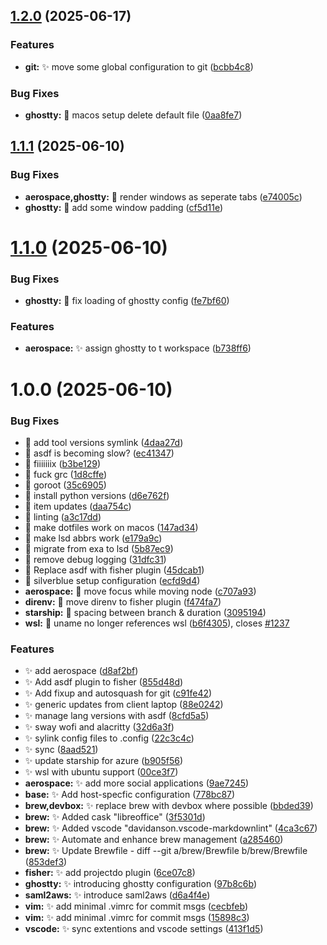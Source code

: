 ## [1.2.0](https://github.com/srizzling/.dotfiles.fish/compare/v1.1.1...v1.2.0) (2025-06-17)

### Features

* **git:** ✨ move some global configuration to git ([bcbb4c8](https://github.com/srizzling/.dotfiles.fish/commit/bcbb4c8ec528dd5f4c7240dd3294800778c48d02))

### Bug Fixes

* **ghostty:** 🐛 macos setup delete default file ([0aa8fe7](https://github.com/srizzling/.dotfiles.fish/commit/0aa8fe798a422a250648a1ad23e9f38391cc9f5b))

## [1.1.1](https://github.com/srizzling/.dotfiles.fish/compare/v1.1.0...v1.1.1) (2025-06-10)

### Bug Fixes

* **aerospace,ghostty:** 🐛 render windows as seperate tabs ([e74005c](https://github.com/srizzling/.dotfiles.fish/commit/e74005c92126bc4f6aba6c97144a349cf5fec01f))
* **ghostty:** 🐛 add some window padding ([cf5d11e](https://github.com/srizzling/.dotfiles.fish/commit/cf5d11eb5809d49221c91a63213da5e720851bd8))

# [1.1.0](https://github.com/srizzling/.dotfiles.fish/compare/v1.0.0...v1.1.0) (2025-06-10)


### Bug Fixes

* **ghostty:** 🐛 fix loading of ghostty config ([fe7bf60](https://github.com/srizzling/.dotfiles.fish/commit/fe7bf602f95fe720eb7678f7c973346b029e112b))


### Features

* **aerospace:** ✨ assign ghostty to t workspace ([b738ff6](https://github.com/srizzling/.dotfiles.fish/commit/b738ff660f4ecddd3eeddabb343c47c02e289bd9))

# 1.0.0 (2025-06-10)


### Bug Fixes

* 🐛 add tool versions symlink ([4daa27d](https://github.com/srizzling/.dotfiles.fish/commit/4daa27d34829f87fa5e1be73cb53ef8a80b21166))
* 🐛 asdf is becoming slow? ([ec41347](https://github.com/srizzling/.dotfiles.fish/commit/ec413478063f434631d20c375462af33bea6f09a))
* 🐛 fiiiiiiix ([b3be129](https://github.com/srizzling/.dotfiles.fish/commit/b3be1293db6f00c057ff0c8f41a60d5a156617ba))
* 🐛 fuck grc ([1d8cffe](https://github.com/srizzling/.dotfiles.fish/commit/1d8cffe52703121c4df3c318f1fd7b040eb9ac90))
* 🐛 goroot ([35c6905](https://github.com/srizzling/.dotfiles.fish/commit/35c690521bb6caaac8fde44cb52dd60ea2a82acc))
* 🐛 install python versions ([d6e762f](https://github.com/srizzling/.dotfiles.fish/commit/d6e762f97788527948a0e4b74b39254627b81142))
* 🐛 item updates ([daa754c](https://github.com/srizzling/.dotfiles.fish/commit/daa754c292ea2e9bcc25d07ec653cf1bf3dca228))
* 🐛 linting ([a3c17dd](https://github.com/srizzling/.dotfiles.fish/commit/a3c17dd2a2bbc45f6a005ea93085c01e27718f1f))
* 🐛 make dotfiles work on macos ([147ad34](https://github.com/srizzling/.dotfiles.fish/commit/147ad348d3f99bf84402b34d007c3b1d3a3520c6))
* 🐛 make lsd abbrs work ([e179a9c](https://github.com/srizzling/.dotfiles.fish/commit/e179a9cddfb7a66784903e9e2f14f05c0b41aeaf))
* 🐛 migrate from exa to lsd ([5b87ec9](https://github.com/srizzling/.dotfiles.fish/commit/5b87ec945eb8016092643d9957ebb0c16041b84c))
* 🐛 remove debug logging ([31dfc31](https://github.com/srizzling/.dotfiles.fish/commit/31dfc3173d360f627661001a253ed37fc23382f0))
* 🐛 Replace asdf with fisher plugin ([45dcab1](https://github.com/srizzling/.dotfiles.fish/commit/45dcab1ea5145f5e1c8bad831dd441b4a1557428))
* 🐛 silverblue setup configuration ([ecfd9d4](https://github.com/srizzling/.dotfiles.fish/commit/ecfd9d41625459635b0ffe91a28443df737a69d6))
* **aerospace:** 🐛 move focus while moving node ([c707a93](https://github.com/srizzling/.dotfiles.fish/commit/c707a93fc24b86e33b3bd9c7e2dc10704adf451c))
* **direnv:** 🐛 move direnv to fisher plugin ([f474fa7](https://github.com/srizzling/.dotfiles.fish/commit/f474fa7e1f4570c865e7defc56c0ae6f5760d5bb))
* **starship:** 🐛 spacing between branch & duration ([3095194](https://github.com/srizzling/.dotfiles.fish/commit/3095194be85ba60d08b0a7a48fee57dc3d97fd66))
* **wsl:** 🐛 uname no longer references wsl ([b6f4305](https://github.com/srizzling/.dotfiles.fish/commit/b6f4305a30a4d16f84c17e2d7d877235297ddbd6)), closes [#1237](https://github.com/srizzling/.dotfiles.fish/issues/1237)


### Features

* ✨ add aerospace ([d8af2bf](https://github.com/srizzling/.dotfiles.fish/commit/d8af2bfe55abd99a33d789ad91aa15183dce5369))
* ✨ Add asdf plugin to fisher ([855d48d](https://github.com/srizzling/.dotfiles.fish/commit/855d48db6b5ab4572900c5b5915c61cab2ef049b))
* ✨ Add fixup and autosquash for git ([c91fe42](https://github.com/srizzling/.dotfiles.fish/commit/c91fe42be401bec788b44556090558e2da715a54))
* ✨ generic updates from client laptop ([88e0242](https://github.com/srizzling/.dotfiles.fish/commit/88e0242861eb87b621b6af9b1dec1d2e4dacee0d))
* ✨ manage lang versions with asdf ([8cfd5a5](https://github.com/srizzling/.dotfiles.fish/commit/8cfd5a58f451f6265593358dec73919fbde29cac))
* ✨ sway wofi and alacritty ([32d6a3f](https://github.com/srizzling/.dotfiles.fish/commit/32d6a3f8ef0f60ff83f059a4ca87a9a48493ac19))
* ✨ sylink config files to .config ([22c3c4c](https://github.com/srizzling/.dotfiles.fish/commit/22c3c4c29c9217454a51f9cb65d26cda2b72c286))
* ✨ sync ([8aad521](https://github.com/srizzling/.dotfiles.fish/commit/8aad52156879b57fb4935ca2361c15181c86d8fe))
* ✨ update starship for azure ([b905f56](https://github.com/srizzling/.dotfiles.fish/commit/b905f5611397814467fda538e31dc90a020deb1f))
* ✨ wsl with ubuntu support ([00ce3f7](https://github.com/srizzling/.dotfiles.fish/commit/00ce3f7532791be5231ae915b407e8ddb1b931e7))
* **aerospace:** ✨ add more social applications ([9ae7245](https://github.com/srizzling/.dotfiles.fish/commit/9ae7245b08249fa886493ad1aebc87ea8ebdef73))
* **base:** ✨ Add host-specfic configuration ([778bc87](https://github.com/srizzling/.dotfiles.fish/commit/778bc874990eb6823f9f6a099bfe356add9a121f))
* **brew,devbox:** ✨ replace brew with devbox where possible ([bbded39](https://github.com/srizzling/.dotfiles.fish/commit/bbded394dd2934cc4d6a6286ad331df0d37ab4e5))
* **brew:** ✨ Added cask "libreoffice" ([3f5301d](https://github.com/srizzling/.dotfiles.fish/commit/3f5301db3260aecd16ed4858cff8b4ebbd50bf57))
* **brew:** ✨ Added vscode "davidanson.vscode-markdownlint" ([4ca3c67](https://github.com/srizzling/.dotfiles.fish/commit/4ca3c6700ab36d5b8ea4420b4a6c0432021dfacb))
* **brew:** ✨ Automate and enhance brew management ([a285460](https://github.com/srizzling/.dotfiles.fish/commit/a2854608c261a44cc5324579edb635bad3c249ce))
* **brew:** ✨ Update Brewfile - diff --git a/brew/Brewfile b/brew/Brewfile ([853def3](https://github.com/srizzling/.dotfiles.fish/commit/853def3089a899d819f8d7b475aeda0eb6a0c448))
* **fisher:** ✨ add projectdo plugin ([6ce07c8](https://github.com/srizzling/.dotfiles.fish/commit/6ce07c8460cb0b4116b6a4875df2863001ba8b83))
* **ghostty:** ✨ introducing ghostty configuration ([97b8c6b](https://github.com/srizzling/.dotfiles.fish/commit/97b8c6bee39f84769c7c19da540c751bed4ddfb4))
* **saml2aws:** ✨ introduce saml2aws ([d6a4f4e](https://github.com/srizzling/.dotfiles.fish/commit/d6a4f4e955864425307ad825db859b7e0bf9dfeb))
* **vim:** ✨ add minimal .vimrc for commit msgs ([cecbfeb](https://github.com/srizzling/.dotfiles.fish/commit/cecbfebcc384da281163b2d9679fcacc32c4a3cf))
* **vim:** ✨ add minimal .vimrc for commit msgs ([15898c3](https://github.com/srizzling/.dotfiles.fish/commit/15898c33879bc6bd2946577bf2ce3817e1ec0f67))
* **vscode:** ✨ sync extentions and vscode settings ([413f1d5](https://github.com/srizzling/.dotfiles.fish/commit/413f1d5b163316e4d9355f254e7ad1bf2a97de71))
